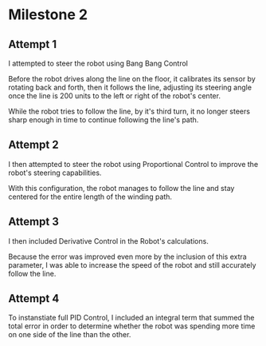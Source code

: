# Milestone 2

## Attempt 1

I attempted to steer the robot using Bang Bang Control

Before the robot drives along the line on the floor, it calibrates its sensor
by rotating back and forth, then it follows the line, adjusting its steering
angle once the line is 200 units to the left or right of the robot's center.

While the robot tries to follow the line, by it's third turn, it no longer
steers sharp enough in time to continue following the line's path.

## Attempt 2

I then attempted to steer the robot using Proportional Control to improve the
robot's steering capabilities.

With this configuration, the robot manages to follow the line and stay centered
for the entire length of the winding path.

## Attempt 3

I then included Derivative Control in the Robot's calculations.

Because the error was improved even more by the inclusion of this extra parameter,
I was able to increase the speed of the robot and still accurately follow the line.

## Attempt 4

To instanstiate full PID Control, I included an integral term that summed
the total error in order to determine whether the robot was spending more time
on one side of the line than the other.
